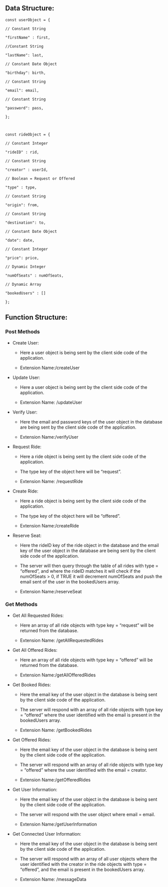 ## Data Structure:

	const userObject = {

	// Constant String

	"firstName" : first,

	//Constant String

	"lastName": last,

	// Constant Date Object

	"birthday": birth,

	// Constant String

	"email": email,

	// Constant String

	"password": pass,

	};

	  

	const rideObject = {

	// Constant Integer

	"rideID" : rid,

	// Constant String

	"creator" : userId,

	// Boolean = Request or Offered

	"type" : type,

	// Constant String

	"origin": from,

	// Constant String

	"destination": to,

	// Constant Date Object

	"date": date,

	// Constant Integer

	"price": price,

	// Dynamic Integer

	"numOfSeats" : numOfSeats,

	// Dynamic Array

	"bookedUsers" : []

	};

## Function Structure:

### Post Methods

-   Create User:
    

	-   Here a user object is being sent by the client side code of the application.
	    
	-   Extension Name:/createUser
    

-   Update User:
    
	
	-   Here a user object is being sent by the client side code of the application.
	    
	-   Extension Name: /updateUser
	    

-   Verify User:
    
	
	-   Here the email and password keys of the user object in the database are being sent by the client side code of the application.
	    
	-   Extension Name:/verifyUser
	    

-   Request Ride:
    
	
	-   Here a ride object is being sent by the client side code of the application.
	    

	-   The type key of the object here will be “request”.
	    
	
	-   Extension Name: /requestRide
	    

-   Create Ride:
	    

	-   Here a ride object is being sent by the client side code of the application.
	    

	-   The type key of the object here will be “offered”.
	    
	
	-   Extension Name:/createRide
	    

-   Reserve Seat:
    

	-   Here the rideID key of the ride object in the database and the email key of the user object in the database are being sent by the client side code of the application.
    
	-   The server will then query through the table of all rides with type = “offered”, and where the rideID matches it will check if the numOfSeats > 0, if TRUE it will decrement numOfSeats and push the email sent of the user in the bookedUsers array.
	    
	-   Extension Name:/reserveSeat
	    

### Get Methods

-   Get All Requested Rides:
    

	-   Here an array of all ride objects with type key = “request” will be returned from the database.
	    
	-   Extension Name: /getAllRequestedRides
	    

-   Get All Offered Rides:
    
	
	-   Here an array of all ride objects with type key = “offered” will be returned from the database.
	    
	-   Extension Name:/getAllOfferedRides
	    

-   Get Booked Rides:
    
	
	-   Here the email key of the user object in the database is being sent by the client side code of the application.
	    
	-   The server will respond with an array of all ride objects with type key = “offered” where the user identified with the email is present in the bookedUsers array.
	    
	-   Extension Name: /getBookedRides
    

-   Get Offered Rides:
    
	
	-   Here the email key of the user object in the database is being sent by the client side code of the application.
	    
	-   The server will respond with an array of all ride objects with type key = “offered” where the user identified with the email = creator.
	    
	-   Extension Name:/getOfferedRides
	    

-   Get User Information:
    
	
	-   Here the email key of the user object in the database is being sent by the client side code of the application.
	    
	-   The server will respond with the user object where email = email.
	    
	-   Extension Name:/getUserInformation
	    

-   Get Connected User Information:
    
	
	-   Here the email key of the user object in the database is being sent by the client side code of the application.
	    
	-   The server will respond with an array of all user objects where the user identified with the creator in the ride objects with type = “offered”, and the email is present in the bookedUsers array.
	    

	- Extension Name: /messageData
